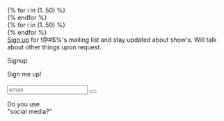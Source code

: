 <div id="stars-1" class="stars infinite">
	{% for i in (1..50) %}
		<div class="star"></div>
	{% endfor %}
</div>
<div id="stars-2" class="stars infinite">
	{% for i in (1..50) %}
		<div class="star"></div>
	{% endfor %}
</div>

<div class="signup"><a id="toggle-signup" href="#" onclick="event.preventDefault();$(this).next().toggleClass('active');">Sign up</a> for !@#$%'s mailing list and stay updated about show's. Will talk about other things upon request.
	<div id="signup-popup" class="popup windows">
		<div class="top">
			<p>Signup</p>
			<div class="close"></div>
		</div>
		Sign me up!<br><br>
		<form id="contact-form" class="contact-form" action="https://formsubmit.co/jho3292@gmail.com" method="post">
			<input type="email" name="email" class="input" placeholder="email" onfocus="this.placeholder = ''" onblur="this.placeholder = 'email'" validate="email" required>
		    <input type="hidden" name="message" value="sign me up for emails">
		    <button type="submit" name="submit" class="contact-form-button btn" value="-_-"></button>
		    <p class="contact-form-status"></p>
		</form>
	</div>
</div>

<p>Do you use<br>"social media?"</p>
<div data-aos="fade-up" data-aos-anchor="#contact" class="socials">
  <a class="fab icon-discogs" href="https://www.discogs.com/artist/5747236-!"></a>
  <a class="fab icon-spotify" href="https://open.spotify.com/artist/3jEWgooop0xQIOMiC1zj1U"></a>
  <a class="fab icon-instagram" href="https://www.instagram.com/____expletive/"></a>
  <a class="fab icon-soundcloud" href="https://soundcloud.com/generalexpletive"></a>
</div>